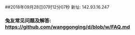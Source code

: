 ##2018年09月28日07时12分07秒 新址: 142.93.16.247
### 兔友常见问题及解答: https://github.com/wanggonging/d/blob/w/FAQ.md
